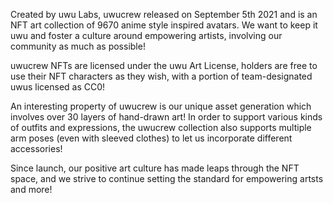 Created by uwu Labs, uwucrew released on September 5th 2021 and is an NFT art collection of 9670 anime style inspired avatars. We want to keep it uwu and foster a culture around empowering artists, involving our community as much as possible!

uwucrew NFTs are licensed under the uwu Art License, holders are free to use their NFT characters as they wish, with a portion of team-designated uwus licensed as CC0!

An interesting property of uwucrew is our unique asset generation which involves over 30 layers of hand-drawn art! In order to support various kinds of outfits and expressions, the uwucrew collection also supports multiple arm poses (even with sleeved clothes) to let us incorporate different accessories!

Since launch, our positive art culture has made leaps through the NFT space, and we strive to continue setting the standard for empowering artsts and more!